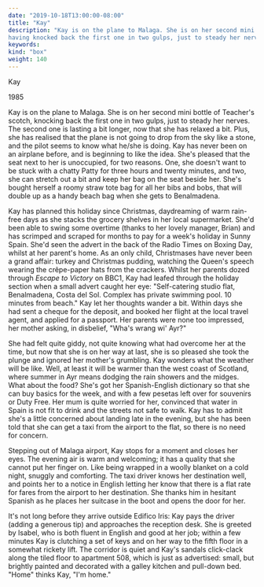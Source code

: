 ```yaml
---
date: "2019-10-18T13:00:00-08:00"
title: "Kay"
description: "Kay is on the plane to Malaga. She is on her second mini bottle of Teacher’s scotch,
having knocked back the first one in two gulps, just to steady her nerves."
keywords:
kind: "box"
weight: 140
---
```


Kay

1985

Kay is on the plane to Malaga. She is on her second mini bottle of Teacher's scotch, knocking back
the first one in two gulps, just to steady her nerves. The second one is lasting a bit longer, now
that she has relaxed a bit. Plus, she has realised that the plane is not going to drop from the sky
like a stone, and the pilot seems to know what he/she is doing. Kay has never been on an airplane
before, and is beginning to like the idea. She's pleased that the seat next to her is unoccupied,
for two reasons. One, she doesn't want to be stuck with a chatty Patty for three hours and twenty
minutes, and two, she can stretch out a bit and keep her bag on the seat beside her. She's bought
herself a roomy straw tote bag for all her bibs and bobs, that will double up as a handy beach bag
when she gets to Benalmadena.

Kay has planned this holiday since Christmas, daydreaming of warm rain-free days as she stacks the
grocery shelves in her local supermarket. She'd been able to swing some overtime (thanks to her
lovely manager, Brian) and has scrimped and scraped for months to pay for a week's holiday in Sunny
Spain. She'd seen the advert in the back of the Radio Times on Boxing Day, whilst at her parent's
home. As an only child, Christmases have never been a grand affair: turkey and Christmas pudding,
watching the Queen's speech wearing the crêpe-paper hats from the crackers. Whilst her parents dozed
through *Escape to Victory* on BBC1, Kay had leafed through the holiday section when a small advert
caught her eye: "Self-catering studio flat, Benalmadena, Costa del Sol. Complex has private swimming
pool. 10 minutes from beach." Kay let her thoughts wander a bit. Within days she had sent a cheque
for the deposit, and booked her flight at the local travel agent, and applied for a passport. Her
parents were none too impressed, her mother asking, in disbelief, "Wha's wrang wi' Ayr?"

She had felt quite giddy, not quite knowing what had overcome her at the time, but now that she is
on her way at last, she is so pleased she took the plunge and ignored her mother's grumbling. Kay
wonders what the weather will be like. Well, at least it will be warmer than the west coast of
Scotland, where summer in Ayr means dodging the rain showers and the midges. What about the food?
She's got her Spanish-English dictionary so that she can buy basics for the week, and with a few
pesetas left over for souvenirs or Duty Free. Her mum is quite worried for her, convinced that water
in Spain is not fit to drink and the streets not safe to walk. Kay has to admit she's a little
concerned about landing late in the evening, but she has been told that she can get a taxi from the
airport to the flat, so there is no need for concern.

Stepping out of Malaga airport, Kay stops for a moment and closes her eyes. The evening air is warm
and welcoming; it has a quality that she cannot put her finger on. Like being wrapped in a woolly
blanket on a cold night, snuggly and comforting. The taxi driver knows her destination well, and
points her to a notice in English letting her know that there is a flat rate for fares from the
airport to her destination. She thanks him in hesitant Spanish as he places her suitcase in the boot
and opens the door for her.

It's not long before they arrive outside Edifico Iris: Kay pays the driver (adding a generous tip)
and approaches the reception desk. She is greeted by Isabel, who is both fluent in English and good
at her job; within a few minutes Kay is clutching a set of keys and on her way to the fifth floor in
a somewhat rickety lift. The corridor is quiet and Kay's sandals click-clack along the tiled floor
to apartment 508, which is just as advertised: small, but brightly painted and decorated with a
galley kitchen and pull-down bed. "Home" thinks Kay, "I'm home."
